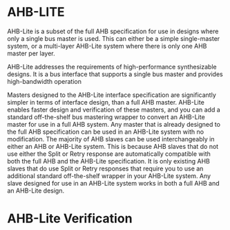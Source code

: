 # AHB-LITE
AHB-Lite is a subset of the full AHB specification for use in designs where only a single bus master is used. This can either be a simple single-master system, or a multi-layer AHB-Lite system where there is only one AHB master per layer.

AHB-Lite addresses the requirements of high-performance synthesizable
designs. It is a bus interface that supports a single bus master and provides
high-bandwidth operation

Masters designed to the AHB-Lite interface specification are significantly simpler in terms of interface design, than a full AHB master. AHB-Lite enables faster design and verification of these masters, and you can add a standard off-the-shelf bus mastering wrapper to convert an AHB-Lite master for use in a full AHB system.
Any master that is already designed to the full AHB specification can be used in an AHB-Lite system with no modification. The majority of AHB slaves can be used interchangeably in either an AHB or AHB-Lite system. This is because AHB slaves that do not use either the Split or Retry response are automatically compatible with both the full AHB and the AHB-Lite specification. It is only existing AHB slaves that do use Split or Retry responses that require you to use an additional standard off-the-shelf wrapper in your AHB-Lite system.
Any slave designed for use in an AHB-Lite system works in both a full AHB and an AHB-Lite design.

# AHB-Lite Verification

